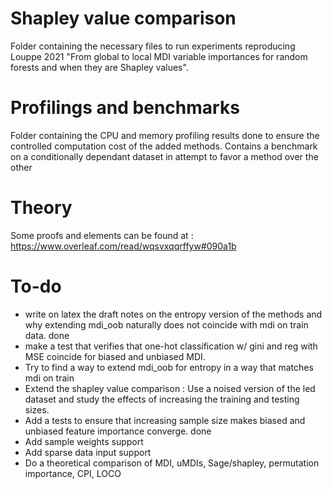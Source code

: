 # Shapley value comparison
Folder containing the necessary files to run experiments reproducing Louppe 2021 "From global to local MDI variable importances for random forests and when they are Shapley values".
# Profilings and benchmarks 
Folder containing the CPU and memory profiling results done to ensure the controlled computation cost of the added methods. Contains a benchmark on a conditionally dependant dataset in attempt to favor a method over the other
# Theory
Some proofs and elements can be found at : https://www.overleaf.com/read/wqsvxqqrffyw#090a1b
# To-do
- write on latex the draft notes on the entropy version of the methods and why extending mdi_oob naturally does not coincide with mdi on train data. done
- make a test that verifies that one-hot classification w/ gini and reg with MSE coincide for biased and unbiased MDI.
- Try to find a way to extend mdi_oob for entropy in a way that matches mdi on train
- Extend the shapley value comparison : Use a noised version of the led dataset and study the effects of increasing the training and testing sizes.
- Add a tests to ensure that increasing sample size makes biased and unbiased feature importance converge. done
- Add sample weights support
- Add sparse data input support
- Do a theoretical comparison of MDI, uMDIs, Sage/shapley, permutation importance, CPI, LOCO
